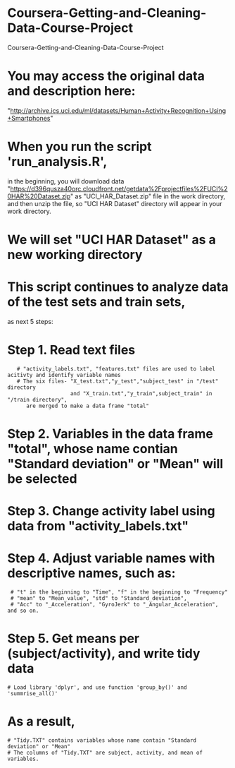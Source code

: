 # Coursera-Getting-and-Cleaning-Data-Course-Project
Coursera-Getting-and-Cleaning-Data-Course-Project

# You may access the original data and description here:
   "http://archive.ics.uci.edu/ml/datasets/Human+Activity+Recognition+Using+Smartphones"

# When you run the script 'run_analysis.R',
  in the beginning, you will download data
   "https://d396qusza40orc.cloudfront.net/getdata%2Fprojectfiles%2FUCI%20HAR%20Dataset.zip"
  as "UCI_HAR_Dataset.zip" file in the work directory,
  and then unzip the file,
  so "UCI HAR Dataset" directory will appear in your work directory.

# We will set "UCI HAR Dataset" as a new working directory


# This script continues to analyze data of the test sets and train sets,
 as next 5 steps:


# Step 1. Read text files 
       # "activity_labels.txt", "features.txt" files are used to label acitivty and identify variable names
       # The six files- "X_test.txt","y_test","subject_test" in "/test" directory 
                        and "X_train.txt","y_train",subject_train" in "/train directory",
          are merged to make a data frame "total"
       
# Step 2. Variables in the data frame "total", whose name contian  "Standard deviation" or "Mean" will be selected

# Step 3. Change activity label using data from "activity_labels.txt"

# Step 4. Adjust variable names with descriptive names, such as:
     # "t" in the beginning to "Time", "f" in the beginning to "Frequency"
     # "mean" to "Mean_value", "std" to "Standard_deviation",
     # "Acc" to "_Acceleration", "GyroJerk" to "_Angular_Acceleration", and so on.

# Step 5. Get means per (subject/activity), and write tidy data
    # Load library 'dplyr', and use function 'group_by()' and 'summrise_all()'

# As a result, 
    # "Tidy.TXT" contains variables whose name contain "Standard deviation" or "Mean"
    # The columns of "Tidy.TXT" are subject, activity, and mean of variables.
